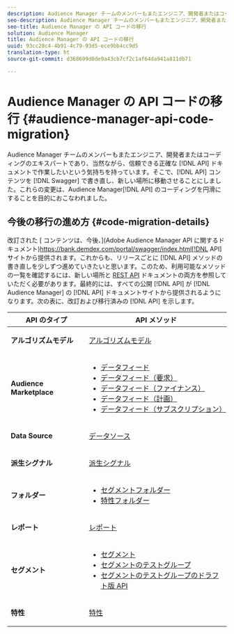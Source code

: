 ```yaml
---
description: Audience Manager チームのメンバーもまたエンジニア、開発者またはコーディングのエキスパートであり、当然ながら、信頼できる正確な API ドキュメントで作業したいという気持ちを持っています。そこで、API コンテンツを Swagger で書き直し、新しい場所に移動させることにしました。これらの変更は、Audience Manager API のコーディングを円滑にすることを目的におこなわれました。
seo-description: Audience Manager チームのメンバーもまたエンジニア、開発者またはコーディングのエキスパートであり、当然ながら、信頼できる正確な API ドキュメントで作業したいという気持ちを持っています。そこで、API コンテンツを Swagger で書き直し、新しい場所に移動させることにしました。これらの変更は、Audience Manager API のコーディングを円滑にすることを目的におこなわれました。
seo-title: Audience Manager の API コードの移行
solution: Audience Manager
title: Audience Manager の API コードの移行
uuid: 93cc28c4-4b91-4c79-93d5-ece9bb4cc9d5
translation-type: ht
source-git-commit: d368699d0de9a43cb7cf2c1af64da941a811db71

---
```



# Audience Manager の API コードの移行 {#audience-manager-api-code-migration}

Audience Manager チームのメンバーもまたエンジニア、開発者またはコーディングのエキスパートであり、当然ながら、信頼できる正確な [!DNL API] ドキュメントで作業したいという気持ちを持っています。そこで、[!DNL API] コンテンツを [!DNL Swagger] で書き直し、新しい場所に移動させることにしました。これらの変更は、Audience Manager[!DNL API] のコーディングを円滑にすることを目的におこなわれました。

## 今後の移行の進め方 {#code-migration-details}

<!-- api-swagger-migration.xml -->

改訂された [ コンテンツは、今後、](Adobe Audience Manager API に関するドキュメント)https://bank.demdex.com/portal/swagger/index.html[!DNL API]サイトから提供されます。これからも、リリースごとに [!DNL API] メソッドの書き直しを少しずつ進めていきたいと思います。このため、利用可能なメソッドの一覧を確認するには、新しい場所と [REST API](../api/rest-api-main/rest-api-main.md) ドキュメントの両方を参照していただく必要があります。最終的には、すべての公開 [!DNL API] が [!DNL Audience Manager] の [!DNL API] ドキュメントサイトから提供されるようになります。次の表に、改訂および移行済みの [!DNL API] を示します。

<table id="table_CD3C244CB02C48C898745FB982EC828C"> 
 <thead> 
  <tr> 
   <th colname="col1" class="entry"> API のタイプ </th> 
   <th colname="col2" class="entry"> API メソッド </th> 
  </tr> 
 </thead>
 <tbody>
 <tr> 
   <td colname="col1"> <p> <b>アルゴリズムモデル</b> </p> </td> 
   <td colname="col2"> <p> <a href="https://bank.demdex.com/portal/swagger/index.html#/Algorithmic_Models_API" format="https" scope="external"> アルゴリズムモデル</a> </p> </td> 
  </tr> 
  <tr> 
   <td colname="col1"> <p> <b>Audience Marketplace</b> </p> </td> 
   <td colname="col2"> <p> 
     <ul id="ul_4CFB3FAAC0B04E5AADD80E7D7FAF2722"> 
      <li id="li_50EE5F6B2278480E9FEA04AD51664F9D"> <a href="https://bank.demdex.com/portal/swagger/index.html#! /?f=Data_Feed_API" format="https" scope="external"> データフィード</a> </li> 
      <li id="li_5D372E3819014AB78C12048A9A2DC89F"> <a href="https://bank.demdex.com/portal/swagger/index.html#! /Data_Feed_Request_API/" format="https" scope="external"> データフィード（要求）</a> </li> 
      <li id="li_0582688D08C346C68B81D86A5C46E053"> <a href="https://bank.demdex.com/portal/swagger/index.html#! /?f=Data_Feed_Finance_API" format="https" scope="external"> データフィード（ファイナンス）</a> </li> 
      <li id="li_C1C1CB42D6A74803B4672F6EE2D2D08C"> <a href="https://bank.demdex.com/portal/swagger/index.html#! /?f=Data_Feed_Plans_API" format="https" scope="external"> データフィード（計画）</a> </li> 
      <li id="li_D8F9D791D0824287B9D0B0585E3106AB"> <a href="https://bank.demdex.com/portal/swagger/index.html#! /Data_Feed_Subscription_API" format="https" scope="external"> データフィード（サブスクリプション）</a> </li> 
     </ul> </p> </td> 
  </tr> 
  <tr> 
   <td colname="col1"> <p> <b>Data Source</b> </p> </td> 
   <td colname="col2"> <p> <a href="https://bank.demdex.com/portal/swagger/index.html#! /Data_Source_API" format="https" scope="external"> データソース</a> </p> </td> 
  </tr> 
   <td colname="col1"> <p> <b>派生シグナル</b> </p> </td> 
   <td colname="col2"> <p> <a href="https://bank.demdex.com/portal/swagger/index.html#/Derived_Signals_API" format="https" scope="external"> 派生シグナル</a> </p> </td> 
  </tr>   
  <tr> 
   <td colname="col1"> <p> <b>フォルダー</b> </p> </td> 
   <td colname="col2"> <p> 
     <ul id="ul_FD05673B372141F3B0EF2C79A338F744"> 
      <li id="li_5D16FCAF6F0E411694A1CFBE9571BDAC"> <a href="https://bank.demdex.com/portal/swagger/index.html#! /Segment_Folder_API" format="https" scope="external"> セグメントフォルダー</a> </li> 
      <li id="li_5DC088C0F8CA4FC193248366C8400030"> <a href="https://bank.demdex.com/portal/swagger/index.html#! /Trait_Folder_API" scope="external" format="https"> 特性フォルダー</a> </li> 
     </ul> </p> </td> 
  </tr> 
  <tr> 
   <td colname="col1"> <p> <b>レポート</b> </p> </td> 
   <td colname="col2"> <p> <a href="https://bank.demdex.com/portal/swagger/index.html#! /Reporting_API" format="https" scope="external"> レポート</a> </p> </td> 
  </tr> 
  <tr> 
   <td colname="col1"> <p> <b>セグメント</b> </p> </td> 
   <td colname="col2"> <p> 
     <ul id="ul_098B0655653D4846B70349A35A055C19"> 
      <li id="li_41A3003BF41147969BC88D4F12A5C1BB"> <a href="https://bank.demdex.com/portal/swagger/index.html#! /Segments_API" format="https" scope="external"> セグメント</a> </li> 
      <li id="li_22A858D377634D88AE58BE2CE924169C"> <a href="https://bank.demdex.com/portal/swagger/index.html#! /Segment_Test_Group_API/" format="https" scope="external"> セグメントのテストグループ</a> </li> 
      <li id="li_2B505A1B43CF4B29A0336106C321E7FD"> <a href="https://bank.demdex.com/portal/swagger/index.html#! /Segment_Test_Group_Draft_API/" format="https" scope="external"> セグメントのテストグループのドラフト版 API</a> </li> 
     </ul> </p> </td> 
  </tr> 
  <tr> 
   <td colname="col1"> <p> <b>特性</b> </p> </td> 
   <td colname="col2"> <p> <a href="https://bank.demdex.com/portal/swagger/index.html#! /Traits_API" format="https" scope="external"> 特性</a> </p> </td> 
  </tr>
 </tbody>
</table>